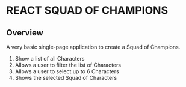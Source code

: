 # REACT SQUAD OF CHAMPIONS

## Overview

A very basic single-page application to create a Squad of Champions.

1. Show a list of all Characters
2. Allows a user to filter the list of Characters
3. Allows a user to select up to 6 Characters
4. Shows the selected Squad of Characters
